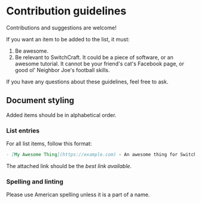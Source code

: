 # Contribution guidelines

Contributions and suggestions are welcome!

If you want an item to be added to the list, it must:

1. Be awesome.
2. Be relevant to SwitchCraft. It could be a piece of software, or an awesome tutorial. It cannot be your friend's cat's Facebook page, or good ol' Neighbor Joe's football skills.

If you have any questions about these guidelines, feel free to ask.

## Document styling

Added items should be in alphabetical order.

### List entries

For all list items, follow this format:

```md
- [My Awesome Thing](https://example.com) - An awesome thing for SwitchCraft.
```

The attached link should be the _best link available_.

### Spelling and linting

Please use American spelling unless it is a part of a name.
